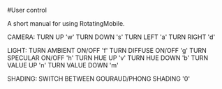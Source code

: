 #User control

A short manual for using RotatingMobile.

CAMERA:
	TURN UP		'w'
	TURN DOWN	's'
	TURN LEFT	'a'
	TURN RIGHT	'd'

LIGHT:
	TURN AMBIENT ON/OFF	'f'
	TURN DIFFUSE ON/OFF	'g'
	TURN SPECULAR ON/OFF	'h'
	TURN HUE UP		'v'
	TURN HUE DOWN		'b'
	TURN VALUE UP		'n'
	TURN VALUE DOWN		'm'

SHADING:
	SWITCH BETWEEN GOURAUD/PHONG SHADING	'0'
